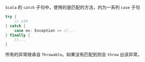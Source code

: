 `Scala` 的 `catch` 子句中，使用的是匹配的方法，内为一系列 `case` 子句

```scala
try {
    // sth
} catch {
    case ex: Exception => //...
} finally {
    //...
}
```

所有的异常继承自 `Throwable`。如果没有匹配到则会 `throw` 出该异常。

‍
